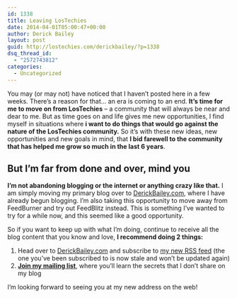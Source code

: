 ```yaml
---
id: 1338
title: Leaving LosTechies
date: 2014-04-01T05:00:47+00:00
author: Derick Bailey
layout: post
guid: http://lostechies.com/derickbailey/?p=1338
dsq_thread_id:
  - "2572743812"
categories:
  - Uncategorized
---
```

You may (or may not) have noticed that I haven&#8217;t posted here in a few weeks. There&#8217;s a reason for that&#8230; an era is coming to an end. **It&#8217;s time for me to move on from LosTechies** &#8211; a community that will always be near and dear to me. But as time goes on and life gives me new opportunities, I find myself in situations where **i want to do things that would go against the nature of the LosTechies community.** So it&#8217;s with these new ideas, new opportunities and new goals in mind, that **I bid farewell to the community that has helped me grow so much in the last 6 years**. 

## **But I&#8217;m far from done and over, mind you**

**I&#8217;m not abandoning blogging or the internet or anything crazy like that.** I am simply moving my primary blog over to [DerickBailey.com](http://derickbailey.com), where I have already begun blogging. I&#8217;m also taking this opportunity to move away from FeedBurner and try out FeedBlitz instead. This is something I&#8217;ve wanted to try for a while now, and this seemed like a good opportunity. 

So if you want to keep up with what I&#8217;m doing, continue to receive all the blog content that you know and love, **I recommend doing 2 things:**

  1. Head over to [DerickBailey.com](http://derickbailey.com) and subscribe to [my new RSS feed](http://feeds.feedblitz.com/derickbailey) (the one you&#8217;ve been subscribed to is now stale and won&#8217;t be updated again)
  2. <a href="https://www.getdrip.com/forms/5764052/submissions/new" target="_blank"><strong>Join my mailing list</strong></a>, where you&#8217;ll learn the secrets that I don&#8217;t share on my blog

I&#8217;m looking forward to seeing you at my new address on the web!